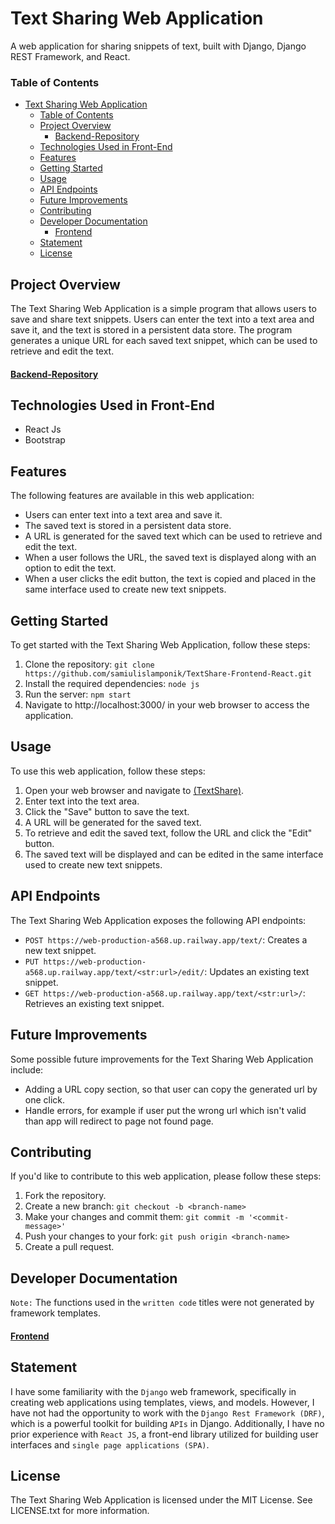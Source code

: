 # Text Sharing Web Application

A web application for sharing snippets of text, built with Django, Django REST Framework, and React.

### Table of Contents

-   [Text Sharing Web Application](#text-sharing-web-application)
    -   [Table of Contents](#table-of-contents)
    -   [Project Overview](#project-overview)
        -   [Backend-Repository](#backend-repository)
    -   [Technologies Used in Front-End](#technologies-used-in-front-end)
    -   [Features](#features)
    -   [Getting Started](#getting-started)
    -   [Usage](#usage)
    -   [API Endpoints](#api-endpoints)
    -   [Future Improvements](#future-improvements)
    -   [Contributing](#contributing)
    -   [Developer Documentation](#developer-documentation)
        -   [Frontend](#frontend)
    -   [Statement](#statement)
    -   [License](#license)

## Project Overview

The Text Sharing Web Application is a simple program that allows users to save and share text snippets. Users can enter the text into a text area and save it, and the text is stored in a persistent data store. The program generates a unique URL for each saved text snippet, which can be used to retrieve and edit the text.

#### [Backend-Repository](https://github.com/samiulislamponik/TextShare-Backend-Railway)

## Technologies Used in Front-End

-   React Js
-   Bootstrap

## Features

The following features are available in this web application:

-   Users can enter text into a text area and save it.
-   The saved text is stored in a persistent data store.
-   A URL is generated for the saved text which can be used to retrieve and edit the text.
-   When a user follows the URL, the saved text is displayed along with an option to edit the text.
-   When a user clicks the edit button, the text is copied and placed in the same interface used to create new text snippets.

## Getting Started

To get started with the Text Sharing Web Application, follow these steps:

1. Clone the repository: `git clone https://github.com/samiulislamponik/TextShare-Frontend-React.git`
2. Install the required dependencies: `node js`
3. Run the server: `npm start`
4. Navigate to http://localhost:3000/ in your web browser to access the application.

## Usage

To use this web application, follow these steps:

1. Open your web browser and navigate to [(TextShare)](https://text-share-zeta.vercel.app/).
2. Enter text into the text area.
3. Click the "Save" button to save the text.
4. A URL will be generated for the saved text.
5. To retrieve and edit the saved text, follow the URL and click the "Edit" button.
6. The saved text will be displayed and can be edited in the same interface used to create new text snippets.

## API Endpoints

The Text Sharing Web Application exposes the following API endpoints:

-   `POST https://web-production-a568.up.railway.app/text/`: Creates a new text snippet.
-   `PUT https://web-production-a568.up.railway.app/text/<str:url>/edit/`: Updates an existing text snippet.
-   `GET https://web-production-a568.up.railway.app/text/<str:url>/`: Retrieves an existing text snippet.

## Future Improvements

Some possible future improvements for the Text Sharing Web Application include:

-   Adding a URL copy section, so that user can copy the generated url by one click.
-   Handle errors, for example if user put the wrong url which isn't valid than app will redirect to page not found page.

## Contributing

If you'd like to contribute to this web application, please follow these steps:

1. Fork the repository.
2. Create a new branch: `git checkout -b <branch-name>`
3. Make your changes and commit them: `git commit -m '<commit-message>'`
4. Push your changes to your fork: `git push origin <branch-name>`
5. Create a pull request.

## Developer Documentation

`Note:` The functions used in the `written code` titles were not generated by framework templates.

#### [Frontend](URL)

## Statement

I have some familiarity with the `Django` web framework, specifically in creating web applications using templates, views, and models. However, I have not had the opportunity to work with the `Django Rest Framework (DRF)`, which is a powerful toolkit for building `APIs` in Django. Additionally, I have no prior experience with `React JS`, a front-end library utilized for building user interfaces and `single page applications (SPA)`.

## License

The Text Sharing Web Application is licensed under the MIT License. See LICENSE.txt for more information.
